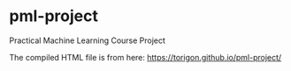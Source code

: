# pml-project
Practical Machine Learning Course Project

The compiled HTML file is from here:  https://torigon.github.io/pml-project/